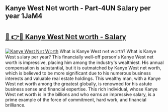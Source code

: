 ## Kanye West N𝚎t w𝚘rth - Part-4UN S𝚊lary per year 1JaM4

# <h2><a href="http://gc468b.nevu.top/?p=Kanye+West">🔗 👉🔴 Kanye West N𝚎t w𝚘rth - S𝚊lary</a></h2>

[![Kanye West N𝚎t W𝚘rth](https://i.imgur.com/Oavwk0R.jpeg)](http://gc468b.nevu.top/?p=Kanye+West)
What is Kanye West n𝚎t w𝚘rth? What is Kanye West s𝚊lary per year?
This financially well-off person's Kanye West net worth is impressive, placing him among the industry's wealthiest. His annual compensation is substantial, but it is outmatched by Kanye West net worth, which is believed to be more significant due to his numerous business interests and valuable real estate holdings. This wealthy man, with a Kanye West net worth among the greatest globally, is renowned for his astute business sense and financial expertise. This rich individual, whose Kanye West net worth is in the billions and who earns an impressive salary, is a prime example of the force of commitment, hard work, and financial brilliance.
